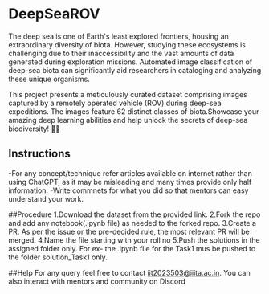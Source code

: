 # DeepSeaROV
The deep sea is one of Earth's least explored frontiers, housing an extraordinary diversity of biota. However, studying these ecosystems is challenging due to their inaccessibility and the vast amounts of data generated during exploration missions. Automated image classification of deep-sea biota can significantly aid researchers in cataloging and analyzing these unique organisms.

This project presents a meticulously curated dataset comprising images captured by a remotely operated vehicle (ROV) during deep-sea expeditions. The images feature 62 distinct classes of biota.Showcase your amazing deep learning abilities and help unlock the secrets of deep-sea biodiversity! 🌊✨

## Instructions
-For any concept/technique refer articles available on internet rather than using ChatGPT, as it may be misleading and many times provide only half information.
-Write commnets for what you did so that mentors can easy understand your work.

##Procedure
1.Download the dataset from the provided link.
2.Fork the repo and add any notebook(.ipynb file) as needed to the forked repo.
3.Create a PR. As per the issue or the pre-decided rule, the most relevant PR will be merged.
4.Name the file starting with your roll no
5.Push the solutions in the assigned folder only. For ex- the .ipynb file for the Task1 mus be pushed to the folder solution_Task1 only.


##Help
For any query feel free to contact iit2023503@iiita.ac.in. You can also interact with mentors and community on Discord


